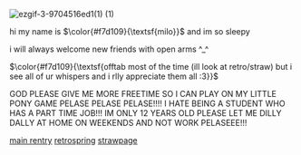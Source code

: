 




![ezgif-3-9704516ed1(1) (1)](https://github.com/user-attachments/assets/8818f56b-77d2-4f0c-aa41-d343135ac9d0)


hi my name is $\color{#f7d109}{\textsf{milo}}$ and im so sleepy

i will always welcome new friends with open arms ^_^

$\color{#f7d109}{\textsf{offtab most of the time (ill look at retro/straw) but i see all of ur whispers and i rlly appreciate them all :3}}$

GOD PLEASE GIVE ME MORE FREETIME SO I CAN PLAY ON MY LITTLE PONY GAME PELASE PELASE PELASE!!!! I HATE BEING A STUDENT WHO HAS A PART TIME JOB!!! IM ONLY 12 YEARS OLD PLEASE LET ME DILLY DALLY AT HOME ON WEEKENDS AND NOT WORK PELASEEE!!!

[main rentry](https://rentry.co/heavenlyfebruary) [retrospring](https://retrospring.net/@emari) [strawpage](https://q84s.straw.page/)







